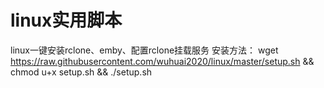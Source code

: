 # linux实用脚本
linux一键安装rclone、emby、配置rclone挂载服务
安装方法：
wget https://raw.githubusercontent.com/wuhuai2020/linux/master/setup.sh && chmod u+x setup.sh && ./setup.sh
